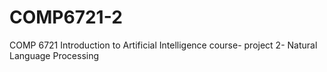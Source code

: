 # COMP6721-2
COMP 6721 Introduction to Artificial Intelligence course- project 2- Natural Language Processing
